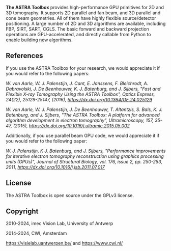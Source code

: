 **The ASTRA Toolbox** provides high-performance GPU primitives for 2D and 3D tomography. It supports 2D parallel and fan beam, and 3D parallel and cone beam geometries.  All of them have highly flexible source/detector positioning. A large number of 2D and 3D algorithms are available, including FBP, SIRT, SART, CGLS. The basic forward and backward projection operations are GPU-accelerated, and directly callable from Python to enable building new algorithms.

## References

If you use the ASTRA Toolbox for your research, we would appreciate it if you would refer to the following papers:

*W. van Aarle, W. J. Palenstijn, J. Cant, E. Janssens, F. Bleichrodt, A. Dabravolski, J. De Beenhouwer, K. J. Batenburg, and J. Sijbers, "Fast and Flexible X-ray Tomography Using the ASTRA Toolbox", Optics Express, 24(22), 25129-25147, (2016), https://dx.doi.org/10.1364/OE.24.025129*

*W. van Aarle, W. J. Palenstijn, J. De Beenhouwer, T. Altantzis, S. Bals, K. J. Batenburg, and J. Sijbers, "The ASTRA Toolbox: A platform for advanced algorithm development in electron tomography", Ultramicroscopy, 157, 35-47, (2015), https://dx.doi.org/10.1016/j.ultramic.2015.05.002*

Additionally, if you use parallel beam GPU code, we would appreciate it if you would refer to the following paper:

*W. J. Palenstijn, K J. Batenburg, and J. Sijbers, "Performance improvements for iterative electron tomography reconstruction using graphics processing units (GPUs)", Journal of Structural Biology, vol. 176, issue 2, pp. 250-253, 2011, https://dx.doi.org/10.1016/j.jsb.2011.07.017*

## License

The ASTRA Toolbox is open source under the GPLv3 license.

## Copyright

2010-2024, imec Vision Lab, University of Antwerp

2014-2024, CWI, Amsterdam

https://visielab.uantwerpen.be/ and https://www.cwi.nl/
